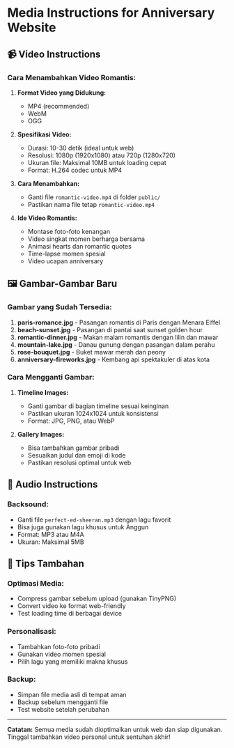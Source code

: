 # Media Instructions for Anniversary Website

## 📹 Video Instructions

### Cara Menambahkan Video Romantis:

1. **Format Video yang Didukung:**
   - MP4 (recommended)
   - WebM
   - OGG

2. **Spesifikasi Video:**
   - Durasi: 10-30 detik (ideal untuk web)
   - Resolusi: 1080p (1920x1080) atau 720p (1280x720)
   - Ukuran file: Maksimal 10MB untuk loading cepat
   - Format: H.264 codec untuk MP4

3. **Cara Menambahkan:**
   - Ganti file `romantic-video.mp4` di folder `public/`
   - Pastikan nama file tetap `romantic-video.mp4`

4. **Ide Video Romantis:**
   - Montase foto-foto kenangan
   - Video singkat momen berharga bersama
   - Animasi hearts dan romantic quotes
   - Time-lapse momen spesial
   - Video ucapan anniversary

## 🖼️ Gambar-Gambar Baru

### Gambar yang Sudah Tersedia:

1. **paris-romance.jpg** - Pasangan romantis di Paris dengan Menara Eiffel
2. **beach-sunset.jpg** - Pasangan di pantai saat sunset golden hour
3. **romantic-dinner.jpg** - Makan malam romantis dengan lilin dan mawar
4. **mountain-lake.jpg** - Danau gunung dengan pasangan dalam perahu
5. **rose-bouquet.jpg** - Buket mawar merah dan peony
6. **anniversary-fireworks.jpg** - Kembang api spektakuler di atas kota

### Cara Mengganti Gambar:

1. **Timeline Images:**
   - Ganti gambar di bagian timeline sesuai keinginan
   - Pastikan ukuran 1024x1024 untuk konsistensi
   - Format: JPG, PNG, atau WebP

2. **Gallery Images:**
   - Bisa tambahkan gambar pribadi
   - Sesuaikan judul dan emoji di kode
   - Pastikan resolusi optimal untuk web

## 🎵 Audio Instructions

### Backsound:
- Ganti file `perfect-ed-sheeran.mp3` dengan lagu favorit
- Bisa juga gunakan lagu khusus untuk Anggun
- Format: MP3 atau M4A
- Ukuran: Maksimal 5MB

## 🌟 Tips Tambahan

### Optimasi Media:
- Compress gambar sebelum upload (gunakan TinyPNG)
- Convert video ke format web-friendly
- Test loading time di berbagai device

### Personalisasi:
- Tambahkan foto-foto pribadi
- Gunakan video momen spesial
- Pilih lagu yang memiliki makna khusus

### Backup:
- Simpan file media asli di tempat aman
- Backup sebelum mengganti file
- Test website setelah perubahan

---

**Catatan:** Semua media sudah dioptimalkan untuk web dan siap digunakan. Tinggal tambahkan video personal untuk sentuhan akhir!